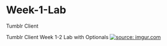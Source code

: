 # Week-1-Lab
Tumblr Client

Tumblr Client Week 1-2 Lab with Optionals
<a href="http://imgur.com/VGLiotJ"><img src="http://i.imgur.com/VGLiotJ.gif" title="source: imgur.com" /></a>

